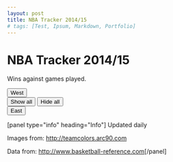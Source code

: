 ```yaml
---
layout: post
title: NBA Tracker 2014/15
# tags: [Test, Ipsum, Markdown, Portfolio]
---
```


<meta http-Equiv="Cache-Control" Content="no-cache">
<meta http-Equiv="Pragma" Content="no-cache">
<meta http-Equiv="Expires" Content="0">
<link rel="stylesheet" id="tracker-css" href="https://www.richard-stanton.com/files/sportstracker/css/style.css" type="text/css" media="all">
<script src="https://www.richard-stanton.com/files/sportstracker/js/c3.js"></script>
<script src="http://d3js.org/d3.v3.min.js" charset="utf-8"></script>
<!-- Load c3.css -->
<link href="https://www.richard-stanton.com/files/sportstracker/css/c3.css" rel="stylesheet" type="text/css">
<script src="https://ajax.googleapis.com/ajax/libs/jquery/2.1.3/jquery.min.js"></script>

# NBA Tracker 2014/15

Wins against games played.

<div id="myChart"></div>
<div class="container-fluid">
    <div class="row" id="teamtable">
        <div class="col-md-6" id="westTable">
        </div>
        <div class="col-md-6" id="eastTable">
        </div>
    </div>
    <div class="row">
        <div class="col-xs-2 col-xs-offset-2">
            <div class="text-center">
                <div class="btn-group btn-group-lg" role="group" aria-label="...">
                    <button id="western" type="button" class="btn btn-default">West</button>
                </div>
            </div>
        </div>
        <div class="col-xs-4">
            <div class="text-center">
                <div class="btn-group btn-group-lg" role="group" aria-label="...">
                    <button id="showall" type="button" class="btn btn-default">Show all</button>
                    <button id="hideall" type="button" class="btn btn-default">Hide all</button>
                </div>
            </div>
        </div>
        <div class="col-xs-2">
            <div class="text-center">
                <div class="btn-group btn-group-lg" role="group" aria-label="...">
                    <button id="eastern" type="button" class="btn btn-default">East</button>
                </div>
            </div>
        </div>
    </div>
</div>

<script>
    // team filtering
    var filter = [];
    var teams = [];
    var eastTeams = [];
    var isEastTeam = [];
    var westTeams = [];

    // load json objects
    var gameData, colourData, conferenceData;
    $.when(
        $.getJSON("https://www.richard-stanton.com/files/sportstracker/NBA/results2015.json", function (data) {
            gameData = data;
        }),
        $.getJSON("https://www.richard-stanton.com/files/sportstracker/team-data.json", function (data) {
            colourData = data;
        }),
        $.getJSON("https://www.richard-stanton.com/files/sportstracker/NBA/conference.json", function (data) {
            conferenceData = data;
        })
    ).then(function () {
        // when both available
        if (conferenceData) {
            splitConferences(conferenceData);
        }
        if (colourData) {
            // create teams table
            constructTeamTable(colourData["NBA"]);
            // split conferences
            // splitTeams();
        }
        else {
            // Request for web data didn't work, handle it
        }
        if (gameData) {
            // display data in chart
            constructData(gameData);
        }
        else {
            // Request for graphic data didn't work, handle it
        }
    });

    // convert name to ID/filename
    function convertNameToID(name) {
        name = name.replace(/ /g, "-");
        name = name.toLowerCase();
        return name;
    }

    // enable show/hide all buttons
    $('#showall').click(function () {
        toggleAll(1);
    });
    $('#hideall').click(function () {
        toggleAll(0);
    });
    function toggleAll(onOff) {
        // change class, change chart
        if (onOff) {
            $('div#teamtable').find("img").attr('class', 'img-thumbnail iconOn');
            chart.show(teams);
            for (i = 0; i < teams.length; i++)
                filter[teams[i]] = 1;
        } else {
            $('div#teamtable').find("img").attr('class', 'img-thumbnail iconOff');
            chart.hide(teams);
            for (i = 0; i < teams.length; i++)
                filter[teams[i]] = 0;
        }
    }

    // conference buttons
    $('#eastern').click(function () {
        // hide all
        toggleAll(0);
        // show just east
        chart.show(eastTeams);
        for (i = 0; i < eastTeams.length; i++) {
            $('#Div' + convertNameToID(eastTeams[i])).find("img").attr('class', 'img-thumbnail iconOn');
            filter[eastTeams[i]] = 1;
        }
    });
    $('#western').click(function () {
        toggleAll(0);
        chart.show(westTeams);
        for (i = 0; i < westTeams.length; i++) {
            $('#Div' + convertNameToID(westTeams[i])).find("img").attr('class', 'img-thumbnail iconOn');
            filter[westTeams[i]] = 1;
        }
    });

    function splitConferences(data) {
        // populate east/west conference
        $.each(data, function (key, val) {
            if (val) {
                isEastTeam[key] = 1;
                // isEastTeam.push(1);
                eastTeams.push(key);
            } else {
                isEastTeam[key] = 0;
                westTeams.push(key);
            }
        });
    }


    // chart colours
    var teamColours = [];
    // create team table
    function constructTeamTable(data) {

        // construct selection table + callbacks
        var rowsize = 10;
        var row = 0;
        var col = 0;
        var content = "";

        // for each row
        $.each(data, function (key, val) {
            // on by default
            filter[key] = 1;

            // append team and colours
            teamColours[key] = val[0];

            // add to team names
            teams.push(key);

            // generate table
            addToTable(isEastTeam[key], convertNameToID(key));
        });
        $("#eastTable").append(eastTable);
        $("#westTable").append(westTable);

        // add callback for each diff
        $.each(data, function (key, val) {
            // add callback functions
            $('#Div' + convertNameToID(key)).click(function () {
                filter[key] = 1 - filter[key];
                //change class to off/on, toggle display
                if (filter[key]) {
                    $('#Div' + convertNameToID(key)).find("img:first").attr('class', 'img-thumbnail iconOn');
                    chart.show(key);
                } else {
                    $('#Div' + convertNameToID(key)).find("img:first").attr('class', 'img-thumbnail iconOff');
                    chart.hide(key);
                }
            });

            // add focusing
            $('#Div' + convertNameToID(key)).mouseover(function () {
                chart.focus(key);
            });
            $('#Div' + convertNameToID(key)).mouseout(function () {
                chart.revert();
            });
        });
    }

    var eastRow = 0;
    var eastCol = 0;
    var eastTable = "";
    var westRow = 0;
    var westCol = 0;
    var westTable = "";
    var rowsize = 5;

    function addToTable(isEast, teamID) {
        if (isEast) {
            // generate table
            if (eastCol == 0) {
                // alternate row backgrounds
                if (eastRow % 2 == 0) {
                    eastTable += '<div class="row rowEven">';
                } else {
                    eastTable += '<div class="row rowOdd">';
                }
                // off set first column
                eastTable += '<div class="col-xs-2 col-xs-offset-1"';
            } else {
                // output all table elements
                eastTable += '<div class="col-xs-2"';
            }

            eastTable += ' id="Div' + teamID + '"><img src="https://www.richard-stanton.com/files/sportstracker/img/nba/' + teamID + '.svg" class="img-thumbnail iconOn"></div>';

            // next row?
            eastCol++;
            if (eastCol > rowsize - 1) {
                eastTable += '</div>';
                eastCol = 0;
                eastRow++;
            }
        } else {
            // generate table
            if (westCol == 0) {
                // alternate row backgrounds
                if (westRow % 2 == 0) {
                    westTable += '<div class="row rowEven">';
                } else {
                    westTable += '<div class="row rowOdd">';
                }
                // off set first column
                westTable += '<div class="col-xs-2 col-xs-offset-1"';
            } else {
                // output all table elements
                westTable += '<div class="col-xs-2"';
            }

            westTable += ' id="Div' + teamID + '"><img src="https://www.richard-stanton.com/files/sportstracker/img/nba/' + teamID + '.svg" class="img-thumbnail iconOn"></div>';

            // next row?
            westCol++;
            if (westCol > rowsize - 1) {
                westTable += '</div>';
                westCol = 0;
                westRow++;
            }
        }
    }

    // chart object
    var chart;
    // append chart data
    var chartData = [];
    var chartColours = [];
    function constructData(data) {
        if (!data)
            return 0;

        // for each row - prepare data + colours
        var row = 0;
        $.each(data, function (key, val) {
            // format data
            // make into single array
            var chartDataTemp = [];
            chartDataTemp.push(val.team);
            for (i = 0; i < val.value.length; i++)
                chartDataTemp.push(val.value[i]);
            // add to chart data
            chartData.push(chartDataTemp);

            // make colours array
            chartColours.push('#' + teamColours[val.team]);
            row++;
        });

        // display chart + options
        chart = c3.generate({
            bindto: '#myChart',
            size: {
                height: 500
            },
            data: {
                columns: chartData,
                type: 'spline'
            },
            color: {
                pattern: chartColours
            },
            axis: {
                x: {
                    label: {
                        text: 'Games played',
                        position: 'outer-center'
                    }
                },
                y: {
                    min: 0,
                    padding: { bottom: 3 },
                    label: {
                        text: 'Wins',
                        position: 'outer-middle'
                    }
                }
            },
            grid: {
                x: {
                    // number of games in season
                    lines: [{ value: 82 }],
                    show: true
                },
                y: {
                    show: true
                }
            },
            legend: {
                show: false
            },
            tooltip: {
                format: {
                    title: function (d) { return 'Games played: ' + d; }
                }
            }
        });
    }
</script>

[panel type="info" heading="Info"]
Updated daily

Images from: <a href="http://teamcolors.arc90.com" target="_blank">http://teamcolors.arc90.com</a>

Data from: <a href="http://www.basketball-reference.com" target="_blank">http://www.basketball-reference.com</a>[/panel]